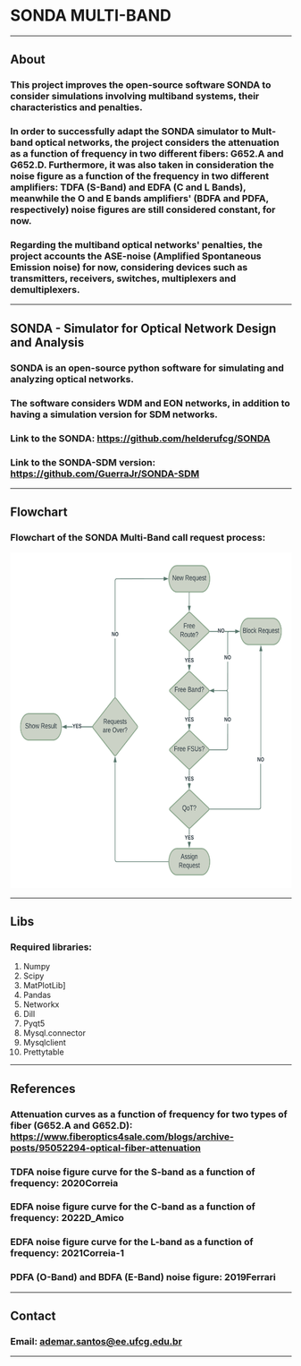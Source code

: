 # SONDA MULTI-BAND
---
## About
  ### This project improves the open-source software SONDA to consider simulations involving multiband systems, their characteristics and penalties.
  ### In order to successfully adapt the SONDA simulator to Mult-band optical networks, the project considers the attenuation as a function of frequency in two different fibers: G652.A and G652.D. Furthermore,  it was also taken in consideration the noise figure as a function of the frequency in two different amplifiers: TDFA  (S-Band) and EDFA (C and L Bands), meanwhile the O and E bands amplifiers' (BDFA and PDFA, respectively) noise figures are still considered constant, for now.
  ### Regarding the multiband optical networks' penalties, the project accounts the ASE-noise (Amplified Spontaneous Emission noise) for now,  considering devices such as transmitters, receivers, switches, multiplexers and demultiplexers.
---
## SONDA - Simulator for Optical Network Design and Analysis
  ### SONDA is an open-source python software for simulating and analyzing optical networks.
  ### The software considers WDM and EON networks, in addition to having a simulation version for SDM networks.
  ### Link to the SONDA: https://github.com/helderufcg/SONDA
  ### Link to the SONDA-SDM version: https://github.com/GuerraJr/SONDA-SDM
---
## Flowchart
  ### Flowchart of the SONDA Multi-Band call request process:
  <p align="center">
  <img height="600" src="To readme/Fluxograma SONDA MB 1.0.png">
  
---
## Libs
  ### Required libraries:
1. Numpy
2. Scipy
3. MatPlotLib]
4. Pandas
5. Networkx
6. Dill
7. Pyqt5
8. Mysql.connector
9. Mysqlclient
10. Prettytable
---
## References
  ### Attenuation curves as a function of frequency for two types of fiber (G652.A and G652.D): https://www.fiberoptics4sale.com/blogs/archive-posts/95052294-optical-fiber-attenuation
  ### TDFA noise figure curve for the S-band as a function of frequency: 2020Correia
  ### EDFA noise figure curve for the C-band as a function of frequency: 2022D_Amico
  ### EDFA noise figure curve for the L-band as a function of frequency: 2021Correia-1
  ### PDFA (O-Band) and BDFA (E-Band) noise figure: 2019Ferrari
---
## Contact
  ### Email: ademar.santos@ee.ufcg.edu.br
---
